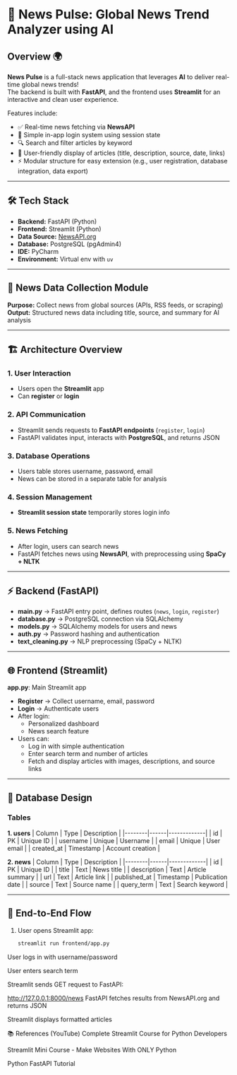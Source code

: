 # 📰 News Pulse: Global News Trend Analyzer using AI

## Overview 🌍
**News Pulse** is a full-stack news application that leverages **AI** to deliver real-time global news trends!  
The backend is built with **FastAPI**, and the frontend uses **Streamlit** for an interactive and clean user experience.  

Features include:  
- ✅ Real-time news fetching via **NewsAPI**  
- 🔐 Simple in-app login system using session state  
- 🔍 Search and filter articles by keyword  
- 📰 User-friendly display of articles (title, description, source, date, links)  
- ⚡ Modular structure for easy extension (e.g., user registration, database integration, data export)

---

## 🛠 Tech Stack
- **Backend:** FastAPI (Python)  
- **Frontend:** Streamlit (Python)  
- **Data Source:** [NewsAPI.org](https://newsapi.org/)  
- **Database:** PostgreSQL (pgAdmin4)  
- **IDE:** PyCharm  
- **Environment:** Virtual env with `uv`  

---

## 📰 News Data Collection Module
**Purpose:** Collect news from global sources (APIs, RSS feeds, or scraping)  
**Output:** Structured news data including title, source, and summary for AI analysis  

---

## 🏗 Architecture Overview

### 1. User Interaction
- Users open the **Streamlit** app  
- Can **register** or **login**  

### 2. API Communication
- Streamlit sends requests to **FastAPI endpoints** (`register`, `login`)  
- FastAPI validates input, interacts with **PostgreSQL**, and returns JSON  

### 3. Database Operations
- Users table stores username, password, email  
- News can be stored in a separate table for analysis  

### 4. Session Management
- **Streamlit session state** temporarily stores login info  

### 5. News Fetching
- After login, users can search news  
- FastAPI fetches news using **NewsAPI**, with preprocessing using **SpaCy + NLTK**

---

## ⚡ Backend (FastAPI)
- **main.py** → FastAPI entry point, defines routes (`news`, `login`, `register`)  
- **database.py** → PostgreSQL connection via SQLAlchemy  
- **models.py** → SQLAlchemy models for users and news  
- **auth.py** → Password hashing and authentication  
- **text_cleaning.py** → NLP preprocessing (SpaCy + NLTK)  

---

## 🌐 Frontend (Streamlit)
**app.py**: Main Streamlit app  
- **Register** → Collect username, email, password  
- **Login** → Authenticate users  
- After login:  
  - Personalized dashboard  
  - News search feature  
- Users can:  
  - Log in with simple authentication  
  - Enter search term and number of articles  
  - Fetch and display articles with images, descriptions, and source links  

---

## 💾 Database Design

### Tables
**1. users**
| Column | Type | Description |
|--------|------|-------------|
| id | PK | Unique ID |
| username | Unique | Username |
| email | Unique | User email |
| created_at | Timestamp | Account creation |

**2. news**
| Column | Type | Description |
|--------|------|-------------|
| id | PK | Unique ID |
| title | Text | News title |
| description | Text | Article summary |
| url | Text | Article link |
| published_at | Timestamp | Publication date |
| source | Text | Source name |
| query_term | Text | Search keyword |

---

## 🔄 End-to-End Flow
1. User opens Streamlit app:  
   ```bash
   streamlit run frontend/app.py
User logs in with username/password

User enters search term

Streamlit sends GET request to FastAPI:


http://127.0.0.1:8000/news
FastAPI fetches results from NewsAPI.org and returns JSON

Streamlit displays formatted articles

📚 References (YouTube)
Complete Streamlit Course for Python Developers

Streamlit Mini Course - Make Websites With ONLY Python

Python FastAPI Tutorial
